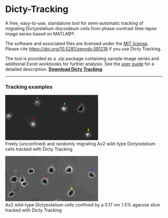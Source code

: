 # Dicty-Tracking
A free, easy-to-use, standalone tool for semi-automatic tracking of migrating Dictyostelium discoideum cells from phase-contrast time-lapse image series based on MATLAB®.

The software and associated files are licensed under the [MIT license](LICENSE). Please cite https://doi.org/10.5281/zenodo.581218 if you use Dicty Tracking.

The tool is provided as a .zip package containing sample image series and additional Excel workbooks for further analysis. See the [user guide](Dicty-Tracking-User-Guide.pdf) for a detailed description. **[Download Dicty Tracking](https://github.com/ChristofLitschko/Dicty-Tracking/raw/86d1fa9d7eac402cc1265e77c72b3d587e9c7817/Dicty-Tracking.zip)**.


-----------------------------------------------------------------------------------------------------------------------------------
### Tracking examples

![alt text](https://github.com/ChristofLitschko/Dicty-Tracking/blob/master/demo-movies/demo-mov-unconfined.gif) <br />
Freely (unconfined) and randomly migrating Ax2 wild-type Dictyostelium cells tracked with Dicty Tracking

![alt text](https://github.com/ChristofLitschko/Dicty-Tracking/blob/master/demo-movies/demo-mov-confined.gif) <br />
Ax2 wild-type Dictyostelium cells confined by a 0.17 nm 1.5% agarose slice tracked with Dicty Tracking
